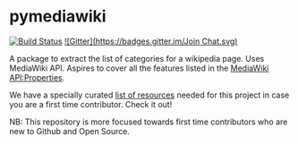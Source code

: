 # pymediawiki
[![Build Status](https://travis-ci.org/abinashmeher999/pymediawiki.svg?branch=master)](https://travis-ci.org/abinashmeher999/pymediawiki) [![Gitter](https://badges.gitter.im/Join Chat.svg)](https://gitter.im/wikipedia-category/wikipedia-category?utm_source=badge&utm_medium=badge&utm_campaign=pr-badge&utm_content=badge)

A package to extract the list of categories for a wikipedia page. Uses MediaWiki API. Aspires to cover all the features listed in the [MediaWiki API:Properties](https://www.mediawiki.org/wiki/API:Properties).

We have a specially curated [list of resources](https://github.com/abinashmeher999/pymediawiki/wiki/Resources#first-time-contributors) needed for this project in case you are a first time contributor. Check it out!

NB: This repository is more focused towards first time contributors who are new to Github and Open Source.
